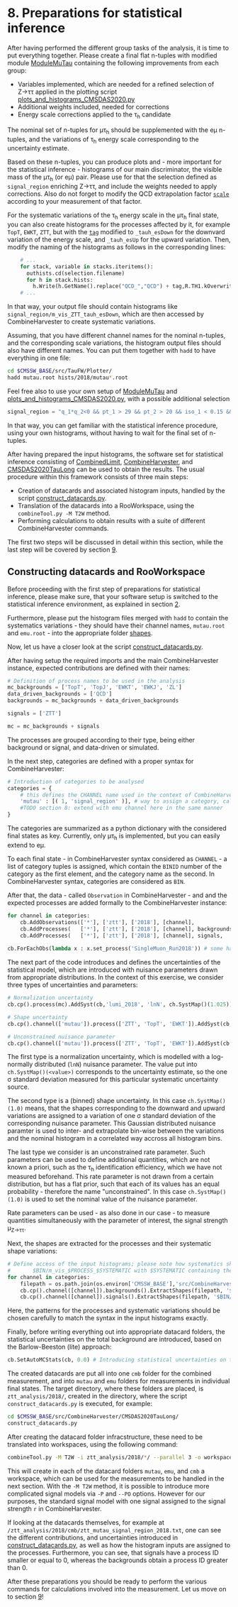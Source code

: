# 8. Preparations for statistical inference

After having performed the different group tasks of the analysis, it is time to put everything together.
Please create a final flat n-tuples with modified module [ModuleMuTau](../../PicoProducer/python/analysis/CMSDAS2020/ModuleMuTau.py)
containing the following improvements from each group:

+ Variables implemented, which are needed for a refined selection of Z&rarr;&tau;&tau; applied in the plotting script
[plots_and_histograms_CMSDAS2020.py](../../Plotter/plots_and_histograms_CMSDAS2020.py)
+ Additional weights included, needed for corrections
+ Energy scale corrections applied to the &tau;<sub>h</sub> candidate

The nominal set of n-tuples for &mu;&tau;<sub>h</sub> should be supplemented with the e&mu; n-tuples,
and the variations of &tau;<sub>h</sub> energy scale corresponding to the uncertainty estimate.

Based on these n-tuples, you can produce plots and - more important for the statistical inference - histograms
of our main discriminator, the visible mass of the &mu;&tau;<sub>h</sub> (or e&mu;) pair. Please use for that
the selection defined as `signal_region` enriching Z&rarr;&tau;&tau;, and include the weights needed to apply corrections. Also do
not forget to modify the QCD extrapolation factor [`scale`](https://github.com/ArturAkh/TauFW/blob/master/Plotter/plots_and_histograms_CMSDAS2020.py#L126) according
to your measurement of that factor.

For the systematic variations of the &tau;<sub>h</sub> energy scale in the &mu;&tau;<sub>h</sub> final state, you can also create histograms for the processes affected
by it, for example `TopT`, `EWKT`, `ZTT`, but with the [`tag`](../../Plotter/plots_and_histograms_CMSDAS2020.py#L149) 
modified to `_tauh_esDown` for the downvard variation of the energy scale, and `_tauh_esUp` for the upward variation.
Then, modify the naming of the histograms as follows in the corresponding lines:

```python
    # ...
    for stack, variable in stacks.iteritems():
      outhists.cd(selection.filename)
      for h in stack.hists:
        h.Write(h.GetName().replace("QCD_","QCD") + tag,R.TH1.kOverwrite) # adding tag to the name for es variations in addition
    # ...
```

In that way, your output file should contain histograms like `signal_region/m_vis_ZTT_tauh_esDown`, which are then accessed by
CombineHarvester to create systematic variations.

Assuming, that you have different channel names for the nominal n-tuples, and the corresponding scale variations, the histogram output
files should also have different names. You can put them together with `hadd` to have everything in one file:

```sh
cd $CMSSW_BASE/src/TauFW/Plotter/
hadd mutau.root hists/2018/mutau*.root
```

Feel free also to use your own setup of [ModuleMuTau](../../PicoProducer/python/analysis/CMSDAS2020/ModuleMuTau.py) and
[plots_and_histograms_CMSDAS2020.py](../../Plotter/plots_and_histograms_CMSDAS2020.py), with a possible additional selection

```python
signal_region = "q_1*q_2<0 && pt_1 > 29 && pt_2 > 20 && iso_1 < 0.15 && (decayMode_2 < 5 || decayMode_2 > 7) && id_2 >= 31 && anti_mu_2 == 15"
```
In that way, you can get familiar with the statistical inference procedure, using your own histograms, without having to wait for the final set of n-tuples.

After having prepared the input histograms, the software set for statistical inference consisting of [CombinedLimit](https://github.com/cms-analysis/HiggsAnalysis-CombinedLimit),
[CombineHarvester](https://github.com/cms-analysis/CombineHarvester), and [CMSDAS2020TauLong](https://github.com/ArturAkh/CMSDAS2020TauLong) can be used
to obtain the results. The usual procedure within this framework consists of three main steps:

+ Creation of datacards and associated histogram inputs, handled by the script [construct_datacards.py](https://github.com/ArturAkh/CMSDAS2020TauLong/blob/master/scripts/construct_datacards.py).
+ Translation of the datacards into a RooWorkspace, using the `combineTool.py -M T2W` method.
+ Performing calculations to obtain results with a suite of different CombineHarvester commands.

The first two steps will be discussed in detail within this section, while the last step will be covered by section [9](measurement.md).

## Constructing datacards and RooWorkspace

Before proceeding with the first step of preparations for statistical inference, please make sure, that your software setup is switched to the statistical inference environment,
as explained in section [2](configuration.md#configuration-after-new-login-or-in-a-new-terminal).

Furthermore, please put the histogram files merged with `hadd` to contain the systematics variations - they should have their channel names, `mutau.root` and `emu.root` -
into the appropriate folder [shapes](https://github.com/ArturAkh/CMSDAS2020TauLong/blob/master/shapes).

Now, let us have a closer look at the script [construct_datacards.py](https://github.com/ArturAkh/CMSDAS2020TauLong/blob/master/scripts/construct_datacards.py).

After having setup the required imports and the main CombineHarvester instance, expected contributions are defined with their names:

```python
# Definition of process names to be used in the analysis
mc_backgrounds = ['TopT', 'TopJ', 'EWKT', 'EWKJ', 'ZL']
data_driven_backgrounds = ['QCD']
backgrounds = mc_backgrounds + data_driven_backgrounds

signals = ['ZTT']

mc = mc_backgrounds + signals
```

The processes are grouped according to their type, being either background or signal, and data-driven or simulated.

In the next step, categories are defined with a proper syntax for CombineHarvester:

```python
# Introduction of categories to be analysed
categories = {
    # this defines the CHANNEL name used in the context of CombineHarvester
    'mutau' : [( 1, 'signal_region' )], # way to assign a category, called BIN in CombineHarvester with a string name and a BIN index
    #TODO section 8: extend with emu channel here in the same manner
}
```

The categories are summarized as a python dictionary with the considered final states as key. Currently, only &mu;&tau;<sub>h</sub> is implemented, but you can easily extend
to e&mu;.

To each final state - in CombineHarvester syntax considered as `CHANNEL` - a list of category tuples is assigned, which contain the `BINID` number of the category
as the first element, and the category name as the second. In CombineHarvester syntax, categories are considered as `BIN`.

After that, the data - called `Observation` in CombineHarvester - and  and the expected processes are added formally to the CombineHarvester instance:

```python
for channel in categories:
    cb.AddObservations(['*'], ['ztt'], ['2018'], [channel],              categories[channel]) # adding observed data
    cb.AddProcesses(   ['*'], ['ztt'], ['2018'], [channel], backgrounds, categories[channel], False) # adding backgrounds
    cb.AddProcesses(   ['*'], ['ztt'], ['2018'], [channel], signals,     categories[channel], True) # adding signals
    
cb.ForEachObs(lambda x : x.set_process('SingleMuon_Run2018')) # some hack to change the naming to the one in the input files; usual name: data_obs
```

The next part of the code introduces and defines the uncertainties of the statistical model, which are introduced with nuisance parameters drawn from
appropriate distributions. In the context of this exercise, we consider three types of uncertainties and parameters:

```python
# Normalization uncertainty
cb.cp().process(mc).AddSyst(cb,'lumi_2018', 'lnN', ch.SystMap()(1.025)) # 2.5 % uncertainty on luminosity for 2018 from the measurement

# Shape uncertainty
cb.cp().channel(['mutau']).process(['ZTT', 'TopT', 'EWKT']).AddSyst(cb, 'tauh_es', 'shape', ch.SystMap()(1.0))

# Unconstrained nuisance parameter
cb.cp().channel(['mutau']).process(['ZTT', 'TopT', 'EWKT']).AddSyst(cb, 'tauh_id', 'rateParam', ch.SystMap()(1.0))
```

The first type is a normalization uncertainty, which is modelled with a log-normally distributed (`lnN`) nuisance parameter. The value put into `ch.SystMap()(<value>)` corresponds
to the uncertainty estimate, so the one &sigma; standard deviation measured for this particular systematic uncertainty source.

The second type is a (binned) shape uncertainty. In this case `ch.SystMap()(1.0)` means, that the shapes corresponding to the downward and upward variations are assigned to 
a variation of one &sigma; standard deviation of the corresponding nuisance parameter. This Gaussian distributed nuisance paramter is used to inter- and extrapolate bin-wise between the 
variations and the nominal histogram in a correlated way accross all histogram bins.

The last type we consider is an unconstrained rate parameter. Such parameters can be used to define additional quantities, which are not known a priori, such as the &tau;<sub>h</sub>
identification efficiency, which we have not measured beforehand. This rate parameter is not drawn from a certain distribution, but has a flat prior, such that each of its values has an equal
probability - therefore the name "unconstrained". In this case `ch.SystMap()(1.0)` is used to set the nominal value of the nuisance parameter.

Rate parameters can be used - as also done in our case - to measure quantities simultaneously with the parameter of interest, the signal strength &mu;<sub>Z&rarr;&tau;&tau;</sub>.

Next, the shapes are extracted for the processes and their systematic shape variations:

```python
# Define access of the input histograms; please note how systematics shape variations should be stored:
#       $BIN/m_vis_$PROCESS_$SYSTEMATIC with $SYSTEMATIC containing the name like 'tau_es' and a postfix 'Up' or 'Down'
for channel in categories:
    filepath = os.path.join(os.environ['CMSSW_BASE'],'src/CombineHarvester/CMSDAS2020TauLong/shapes', channel+'.root')
    cb.cp().channel([channel]).backgrounds().ExtractShapes(filepath, '$BIN/m_vis_$PROCESS', '$BIN/m_vis_$PROCESS_$SYSTEMATIC')
    cb.cp().channel([channel]).signals().ExtractShapes(filepath, '$BIN/m_vis_$PROCESS', '$BIN/m_vis_$PROCESS_$SYSTEMATIC')
```

Here, the patterns for the processes and systematic variations should be chosen carefully to match the syntax in the input histograms exactly.

Finally, before writing everything out into appropriate datacard folders, the statistical uncertainties on the total background are introduced, based on the Barlow-Beeston (lite) approach:

```python
cb.SetAutoMCStats(cb, 0.0) # Introducing statistical uncertainties on the total background for each histogram bin (Barlow-Beeston lite approach)
```

The created datacards are put all into one `cmb` folder for the combined measurement, and into `mutau` and `emu` folders for measurements in individual final states.
The target directory, where these folders are placed, is `ztt_analysis/2018/`, created in the directory, where the script `construct_datacards.py` is executed, for
example:

```sh
cd $CMSSW_BASE/src/CombineHarvester/CMSDAS2020TauLong/
construct_datacards.py
```

After creating the datacard folder infracstructure, these need to be translated into workspaces, using the following command:

```sh
combineTool.py -M T2W -i ztt_analysis/2018/*/ --parallel 3 -o workspace.root
```

This will create in each of the datacard folders `mutau`, `emu`, and `cmb` a workspace, which can be used for the measurements to be handled in the next section.
With the `-M T2W` method, it is possible to introduce more complicated signal models via `-P` and `--PO` options. However for our purposes, the standard signal model
with one signal assigned to the signal strength `r` in CombineHarvester.

If looking at the datacards themselves, for example at `/ztt_analysis/2018/cmb/ztt_mutau_signal_region_2018.txt`, one can see the different contributions, and
uncertainties introduced in [construct_datacards.py](https://github.com/ArturAkh/CMSDAS2020TauLong/blob/master/scripts/construct_datacards.py), as well as how the
histogram inputs are assigned to the processes. Furthermore, you can see, that signals have a process ID smaller or equal to 0, whereas the backgrounds obtain a
process ID greater than 0.

After these preparations you should be ready to perform the various commands for calculations involved into the measurement. Let us move on to section [9](measurement.md)!
